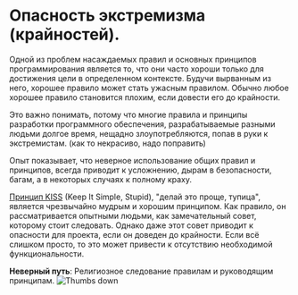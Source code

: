 # Опасность экстремизма (крайностей). #

Одной из проблем насаждаемых правил и основных принципов программирования является то, что они часто хороши только для достижения цели в определенном контексте. Будучи вырванным из него, хорошее правило может стать ужасным правилом. Обычно любое хорошее правило становится плохим, если довести его до крайности.

Это важно понимать, потому что многие правила и принципы разработки программного обеспечения, разрабатываемые разными людьми долгое время, нещадно злоупотребляются, попав в руки к экстремистам. (как то некрасиво, надо поправить)

Опыт показывает, что неверное использование общих правил и принципов, всегда приводит к усложнению, дырам в безопасности, багам, а в некоторых случаях к полному краху.

[Принцип KISS](https://en.wikipedia.org/wiki/KISS_principle) (Keep It Simple, Stupid), "делай это проще, тупица", является чрезвычайно мудрым и хорошим принципом. Как правило, он рассматривается опытными людьми, как замечательный совет, которому стоит следовать. Однако даже этот совет приводит к опасности для проекта, если он доведен до крайности. Если всё слишком просто, то это может привести к отсутствию необходимой функциональности.

**Неверный путь**: Религиозное следование правилам и руководящим принципам. ![Thumbs down](/img/thumbs-down.png)
